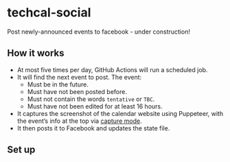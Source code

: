 # techcal-social

Post newly-announced events to facebook - under construction!

## How it works

- At most five times per day, GitHub Actions will run a scheduled job.
- It will find the next event to post. The event:
  - Must be in the future.
  - Must have not been posted before.
  - Must not contain the words `tentative` or `TBC`.
  - Must have not been edited for at least 16 hours.
- It captures the screenshot of the calendar website using Puppeteer, with the event’s info at the top via [capture mode](https://github.com/creatorsgarten/techcal.dev/pull/122).
- It then posts it to Facebook and updates the state file.

## Set up
